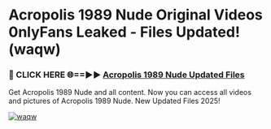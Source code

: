 # Acropolis 1989 Nude Original Videos 0nlyFans Leaked - Files Updated! (waqw)

<h3>🔴 CLICK HERE 🌐==►► <a href="https://tinyurl.com/yrmya6cz" rel="nofollow">Acropolis 1989 Nude Updated Files</a></h3>

Get Acropolis 1989 Nude and all content. Now you can access all videos and pictures of Acropolis 1989 Nude. New Updated Files 2025!

[![waqw](https://i.imgur.com/FMdXYCs.gif)](https://tinyurl.com/yrmya6cz)
